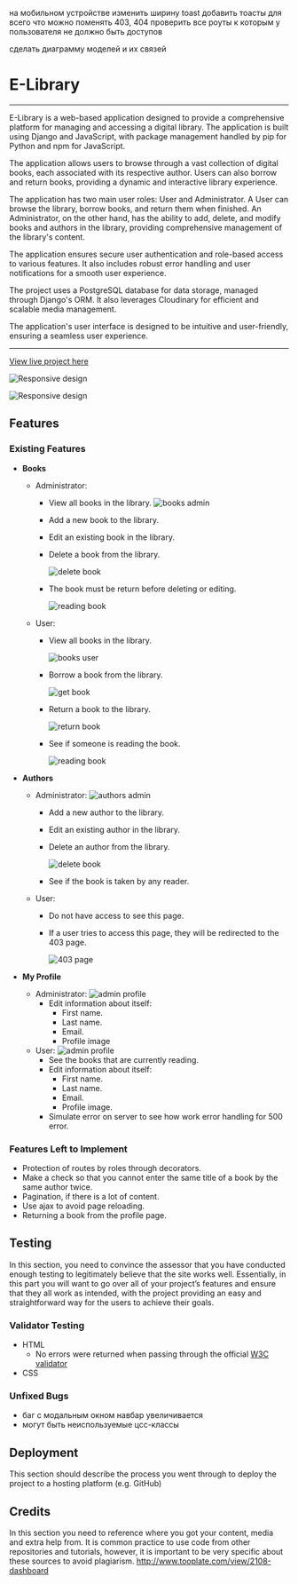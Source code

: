 на мобильном устройстве изменить ширину toast
добавить тоасты для всего что можно поменять 403, 404
проверить все роуты к которым у пользователя не должно быть доступов

сделать диаграмму моделей и их связей

# E-Library

---
E-Library is a web-based application designed to provide a comprehensive platform for managing and accessing a digital library. 
The application is built using Django and JavaScript, with package management handled by pip for Python and npm for 
JavaScript.

The application allows users to browse through a vast collection of digital books, each associated with its respective author. 
Users can also borrow and return books, providing a dynamic and interactive library experience.

The application has two main user roles: User and Administrator. 
A User can browse the library, borrow books, and return them when finished. An Administrator, on the other hand, 
has the ability to add, delete, and modify books and authors in the library, providing comprehensive management of the 
library's content.

The application ensures secure user authentication and role-based access to various features. 
It also includes robust error handling and user notifications for a smooth user experience.

The project uses a PostgreSQL database for data storage, managed through Django's ORM. 
It also leverages Cloudinary for efficient and scalable media management.

The application's user interface is designed to be intuitive and user-friendly, ensuring a seamless user experience.

---
[View live project here](https://pp4-library-f562eb8422f8.herokuapp.com)

![Responsive design](static/img/readme/smartphones.png)

![Responsive design](static/img/readme/desktop.png)


## Features 


### Existing Features

- __Books__
    - Administrator: 
        - View all books in the library.
        ![books admin](static/img/readme/books-admin.png) 
        - Add a new book to the library.
        - Edit an existing book in the library.
        - Delete a book from the library.
      
          ![delete book](static/img/readme/delete-book.png)

        - The book must be return before deleting or editing.
      
          ![reading book](static/img/readme/delete-book-tooltip.png)
  
    - User:

        - View all books in the library.
      
          ![books user](static/img/readme/books-user.png)
        - Borrow a book from the library.

          ![get book](static/img/readme/get-book.png)

        - Return a book to the library.

          ![return book](static/img/readme/return-book.png)

        - See if someone is reading the book.

          ![reading book](static/img/readme/reading-book.png)


- __Authors__
    - Administrator:
     ![authors admin](static/img/readme/authors-admin.png)
        - Add a new author to the library.
        - Edit an existing author in the library.
        - Delete an author from the library.
      
          ![delete book](static/img/readme/delete-author.png)
        - See if the book is taken by any reader.
          
    - User:
        - Do not have access to see this page.
        - If a user tries to access this page, they will be redirected to the 403 page.

          ![403 page](static/img/readme/403.png)        

- __My Profile__
    - Administrator:
      ![admin profile](static/img/readme/profile-admin.png)
        - Edit information about itself:
          - First name.
          - Last name.
          - Email.
          - Profile image
    - User:
      ![admin profile](static/img/readme/profile-user.png)
        - See the books that are currently reading.
        - Edit information about itself:
            - First name.
            - Last name.
            - Email.
            - Profile image.
        - Simulate error on server to see how work error handling for 500 error.        

### Features Left to Implement
- Protection of routes by roles through decorators.
- Make a check so that you cannot enter the same title of a book by the same author twice.
- Pagination, if there is a lot of content.
- Use ajax to avoid page reloading.
- Returning a book from the profile page.

## Testing

In this section, you need to convince the assessor that you have conducted enough testing to legitimately believe that the site works well. Essentially, in this part you will want to go over all of your project’s features and ensure that they all work as intended, with the project providing an easy and straightforward way for the users to achieve their goals.


### Validator Testing

- HTML
    - No errors were returned when passing through the official [W3C validator](https://validator.w3.org/nu/?doc=https%3A%2F%2Fcode-institute-org.github.io%2Flove-running-2.0%2Findex.html)
- CSS


### Unfixed Bugs

- баг с модальным окном навбар увеличивается
- могут быть неиспользуемые цсс-классы


## Deployment

This section should describe the process you went through to deploy the project to a hosting platform (e.g. GitHub)


## Credits

In this section you need to reference where you got your content, media and extra help from. It is common practice to use code from other repositories and tutorials, however, it is important to be very specific about these sources to avoid plagiarism.
http://www.tooplate.com/view/2108-dashboard